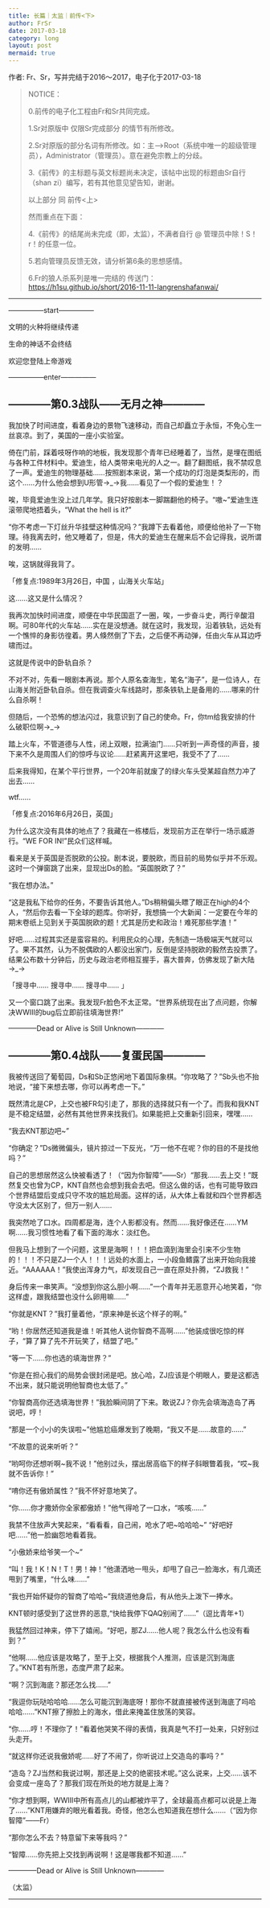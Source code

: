 ```yaml
---
title: 长篇｜太监｜前传<下>
author: FrSr
date: 2017-03-18
category: long
layout: post
mermaid: true
---
```


作者: Fr、Sr，写并完结于2016～2017，电子化于2017-03-18

>NOTICE：
>
>0.前传的电子化工程由Fr和Sr共同完成。
>
>1.Sr对原版中 仅限Sr完成部分 的情节有所修改。
>
>2.Sr对原版的部分名词有所修改。如：主—>Root（系统中唯一的超级管理员），Administrator（管理员）。意在避免宗教上的分歧。
>
>3.《前传》的主标题与英文标题尚未决定，该帖中出现的标题由Sr自行（shan zi）编写，若有其他意见望告知，谢谢。
>
>以上部分 同 前传<上>
>
>然而重点在下面：
>
>4.《前传》的结尾尚未完成（即，太监），不满者自行 @ 管理员中除！S！r！的任意一位。
>
>5.若向管理员反馈无效，请分析第6条的思想感情。
>
>6.Fr的狼人杀系列是唯一完结的
传送门：https://h1su.github.io/short/2016-11-11-langrenshafanwai/

---

—————start—————

文明的火种将继续传递

生命的神话不会终结

欢迎您登陆上帝游戏

—————enter—————


## ————第0.3战队——无月之神————

我加快了时间进度，看着身边的景物飞速移动，而自己却矗立于永恒，不免心生一丝哀凉。到了，美国的一座小实验室。

倚在门前，踩着吱呀作响的地板，我发现那个青年已经睡着了，当然，是埋在图纸与各种工件材料中。爱迪生，给人类带来电光的人之一。翻了翻图纸，我不禁叹息了一声。爱迪生的物理基础……按照剧本来说，第一个成功的灯泡是类梨形的，而这个……为什么他会想到U形管→_→我……看见了一个假的爱迪生！？

唉，毕竟爱迪生没上过几年学。我只好按剧本一脚踹翻他的椅子。“嗷~”爱迪生连滚带爬地捂着头，“What the hell is it?”

“你不考虑一下灯丝升华挂壁这种情况吗？”我蹲下去看着他，顺便给他补了一下物理。待我离去时，他又睡着了，但是，伟大的爱迪生在醒来后不会记得我，说所谓的发明……

唉，这锅就得我背了。

「修复点:1989年3月26日，中国 ，山海关火车站」

这……这又是什么情况？

我再次加快时间进度，顺便在中华民国逛了一圈，唉，一步奋斗史，两行辛酸泪啊。可80年代的火车站……实在是没想通。就在这时，我发现，沿着铁轨，远处有一个憔悴的身影彷徨着。男人倏然倒了下去，之后便不再动弹，任由火车从耳边呼啸而过。

这就是传说中的卧轨自杀？

不对不对，先看一眼剧本再说。那个人原名查海生，笔名“海子”，是一位诗人，在山海关附近卧轨自杀。但在我调查火车线路时，那条铁轨上是备用的……哪来的什么自杀啊！

但随后，一个恐怖的想法闪过，我意识到了自己的使命。Fr，你tm给我安排的什么破职位啊→_→

踏上火车，不管道德与人性，闭上双眼，拉满油门……只听到一声奇怪的声音，接下来不久是周围人们的惊呼与议论……赶紧离开这里吧，我受不了了……

后来我得知，在某个平行世界，一个20年前就废了的绿火车头受某超自然力冲了出去……

wtf……

「修复点:2016年6月26日，英国」

为什么这次没有具体的地点了？我藏在一栋楼后，发现前方正在举行一场示威游行。“WE FOR IN!”民众们这样喊。

看来是关于英国是否脱欧的公投。剧本说，要脱欧，而目前的局势似乎并不乐观。这时一个弹窗跳了出来，显现出Ds的脸。“英国脱欧了？”

“我在想办法。”

“这是我私下给你的任务，不要告诉其他人。”Ds稍稍偏头瞟了眼正在high的4个人，“然后你去看一下全球的题库。你听好，我想搞一个大新闻：一定要在今年的期末卷纸上见到关于英国脱欧的题！尤其是历史和政治！难死那些学渣！”

好吧……过程其实还是蛮容易的。利用民众的心理，先制造一场极端天气就可以了。果不其然，认为不脱偶欧的人都没出家门，反倒是坚持脱欧的毅然去投票了。结果公布数十分钟后，历史与政治老师相互握手，喜大普奔，仿佛发现了新大陆→_→

「搜寻中…… 搜寻中…… 搜寻中…… 」

又一个窗口跳了出来。我发现Fr脸色不太正常。“世界系统现在出了点问题，你解决WWIII的bug后立即前往填海世界!”

————Dead or Alive is Still Unknown————


## ————第0.4战队——复蛋民国————

我被传送回了葡萄园，Ds和Sb正悠闲地下着国际象棋。“你攻略了？”Sb头也不抬地说，“接下来想去哪，你可以再考虑一下。”

既然清北是CP，上交也被FR勾引走了，那我的选择就只有一个了。而我和我KNT是不稳定结盟，必然有其他世界来找我们。如果能把上交重新引回来，嘿嘿……

“我去KNT那边吧~”

“你确定？”Ds微微偏头，镜片掠过一下反光，“万一他不在呢？你的目的不是找他吗？”

自己的思想居然这么快被看透了！（“因为你智障”——Sr）“那我……去上交！”既然复交也曾为CP，KNT自然也会想到我会去吧。但这么做的话，也有可能导致四个世界结盟后变成只守不攻的尴尬局面。这样的话，从大体上看就和四个世界都选守没太大区别了，但万一别人……

我突然呛了口水。四周都是海，连个人影都没有。然而……我好像还在……YM啊……我习惯性地看了看下面的海水：淡红色。

但我马上想到了一个问题，这里是海啊！！！把血滴到海里会引来不少生物的！！！不只是ZJ一个人！！！远处的水面上，一小段鱼鳍露了出来开始向我接近。“AAAAAA！”我使出浑身力气，却发现自己一直在原处扑腾，“ZJ救我！”

身后传来一串笑声。“没想到你这么胆小啊……”一个青年并无恶意开心地笑着，“你这样虚，跟我结盟也没什么卵用嘛……”

“你就是KNT？”我打量着他，“原来神是长这个样子的啊。”

“哟！你居然还知道我是谁！听其他人说你智商不高啊……”他装成很吃惊的样子，“算了算了先不开玩笑了，结盟了吧。”

“等一下……你也选的填海世界？”

“你是在担心我们的局势会很封闭是吧。放心哈，ZJ应该是个明眼人，要是这都选不出来，就只能说明他智商也太低了。”

“你智商高你还选填海世界！”我脸瞬间阴了下来。敢说ZJ？你先会填海造岛了再说吧，哼！

“那是一个小小的失误啦~”他尴尬癌爆发到了晚期，“我又不是……故意的……”

“不故意的说来听听？”

“哟呵你还想听啊~我不说！”他别过头，摆出居高临下的样子斜眼瞥着我，“哎~我就不告诉你！”

“唷你还有傲娇属性？”我不怀好意地笑了。

“你……你才撒娇你全家都傲娇！”他气得呛了一口水，“咳咳……”

我禁不住放声大笑起来，“看看看，自己闹，呛水了吧~哈哈哈~”
“好吧好吧……”他一脸幽怨地看着我。

“小傲娇来给爷笑一个~”

“叫！我！K！N！T！男！神！”他潇洒地一甩头，却甩了自己一脸海水，有几滴还甩到了嘴里，“什么味……”

“我也开始怀疑你的智商了哈哈~”我绕道他身后，有从他头上泼下一捧水。

KNT顿时感受到了这世界的恶意,“快给我停下QAQ别闹了……”（逗比青年+1）

我猛然回过神来，停下了嬉闹。“好吧，那ZJ……他人呢？我怎么什么也没有看到？”

“他啊……他应该是攻略了，至于上交，根据我个人推测，应该是沉到海底了。”KNT若有所思，态度严肃了起来。

“啊？沉到海底？那还怎么找……”

“我逗你玩哒哈哈哈……怎么可能沉到海底呀！那你不就直接被传送到海底了吗哈哈哈……”KNT擦了擦脸上的海水，借此来掩盖住放荡的笑容。

“你……哼！不理你了！”看着他哭笑不得的表情，我真是气不打一处来，只好别过头走开。

“就这样你还说我傲娇呢……好了不闹了，你听说过上交造岛的事吗？”

“造岛？ZJ当然和我说过啊，那还是上交的绝密技术呢。”这么说来，上交……该不会变成一座岛了？那我们现在所处的地方就是上海？

“你才想到啊，WWIII中所有高点儿的山都被炸平了，全球最高点都可以说是上海了……”KNT用嫌弃的眼光看着我。奇怪，他怎么也知道我在想什么……（“因为你智障”——Fr）

“那你怎么不去？特意留下来等我吗？”

“智障……你先把上交找到再说啊！这是哪我都不知道……”

————Dead or Alive is Still Unknown————

（太监）

---
